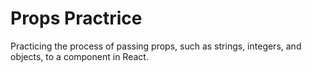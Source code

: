 # Props Practrice
Practicing the process of passing props, such as strings, integers, and objects, to a component in React.